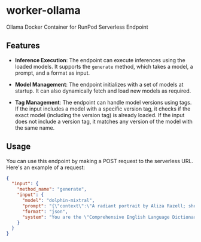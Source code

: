 # worker-ollama
Ollama Docker Container for RunPod Serverless Endpoint

## Features

- **Inference Execution**: The endpoint can execute inferences using the loaded models. It supports the `generate` method, which takes a model, a prompt, and a format as input.

- **Model Management**: The endpoint initializes with a set of models at startup. It can also dynamically fetch and load new models as required.

- **Tag Management**: The endpoint can handle model versions using tags. If the input includes a model with a specific version tag, it checks if the exact model (including the version tag) is already loaded. If the input does not include a version tag, it matches any version of the model with the same name.

## Usage

You can use this endpoint by making a POST request to the serverless URL. Here's an example of a request:

```json
{
  "input": {
    "method_name": "generate",
    "input": {
      "model": "dolphin-mixtral",
      "prompt": "{\"context\":\"A radiant portrait by Aliza Razell; showing a contemplative young lady, gazing intently into the distance in her minimalist studio, featuring sharp cheekbones, entrancing hazel eyes, strands of chestnut hair falling over her shoulder, and a stroke of vibrant watercolor across her visage.\",\"token\":\"lady\",\"pos\":\"NOUN\",\"lemma\":\"lady\"}",
      "format": "json",
      "system": "You are the \"Comprehensive English Language Dictionary\" API. Your job is to respond with Sense for the given linguistic lemma, along with all the possible Synonyms having the same sense and applicable within the same context.\n\n<|im_start|>user\n{\"context\":\"A radiant portrait by Aliza Razell; showing a contemplative young lady, gazing intently into the distance in her minimalist studio, featuring sharp cheekbones, entrancing hazel eyes, strands of chestnut hair falling over her shoulder, and a stroke of vibrant watercolor across her visage.\",\"token\":\"visage\",\"pos\":\"NOUN\",\"lemma\":\"visage\"}<|im_end|>\n<|im_start|>assistant\n{\"lemma\":\"visage\",\"pos\":\"NOUN\",\"sense\":\"The face or facial expression of a person.\",\"synonyms\":[\"countenance\",\"face\",\"expression\",\"features\",\"physiognomy\",\"mug\",\"profile\",\"mien\",\"aspect\",\"look\",\"appearance\",\"phiz\",\"lineaments\",\"demeanor\"]}<|im_end|>\n"
    }
  }
}
```
